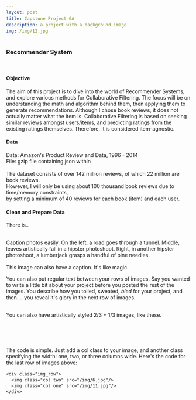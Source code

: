 ```yaml
---
layout: post
title: Capstone Project GA
description: a project with a background image
img: /img/12.jpg
---
```



<h3>Recommender System</h3>
<br/>

<h4>Objective</h4>
<font size="5"> </font>
<p>The aim of this project is to dive into the world of Recommender Systems, and explore
	various methods for Collaborative Filtering. The focus will be on understanding the math
	and algorithm behind them, then applying them to generate recommendations. Although I
	chose book reviews, it does not actually matter what the item is. Collaborative Filtering
	is based on seeking similar reviews amongst users/items, and predicting ratings from the
	existing ratings themselves. Therefore, it is considered item-agnostic.


<h4>Data</h4>
<p>Data: Amazon's Product Review and Data, 1996 - 2014<br>
File: gzip file containing json within<br>
<br>
The dataset consists of over 142 million reviews, of which 22 million are book reviews.<br>
However, I will only be using about 100 thousand book reviews due to time/memory constraints,<br>
by setting a minimum of 40 reviews for each book (item) and each user.</p>

<h4>Clean and Prepare Data</h4>
<p>There is..</p>

<div class="img_row">
	<img class="col one" src="{{ site.baseurl }}/img/1.jpg" alt="" title="example image"/>
	<img class="col one" src="{{ site.baseurl }}/img/2.jpg" alt="" title="example image"/>
	<img class="col one" src="{{ site.baseurl }}/img/3.jpg" alt="" title="example image"/>
</div>
<div class="col three caption">
	Caption photos easily. On the left, a road goes through a tunnel. Middle, leaves artistically fall in a hipster photoshoot. Right, in another hipster photoshoot, a lumberjack grasps a handful of pine needles.
</div>
<div class="img_row">
	<img class="col three" src="{{ site.baseurl }}/img/5.jpg" alt="" title="example image"/>
</div>
<div class="col three caption">
	This image can also have a caption. It's like magic. 
</div>

You can also put regular text between your rows of images. Say you wanted to write a little bit about your project before you posted the rest of the images. You describe how you toiled, sweated, *bled* for your project, and then.... you reveal it's glory in the next row of images.


<div class="img_row">
	<img class="col two" src="{{ site.baseurl }}/img/6.jpg" alt="" title="example image"/>
	<img class="col one" src="{{ site.baseurl }}/img/11.jpg" alt="" title="example image"/>
</div>
<div class="col three caption">
	You can also have artistically styled 2/3 + 1/3 images, like these.
</div>


<br/><br/><br/>


The code is simple. Just add a col class to your image, and another class specifying the width: one, two, or three columns wide. Here's the code for the last row of images above: 

	<div class="img_row">
	  <img class="col two" src="/img/6.jpg"/>
	  <img class="col one" src="/img/11.jpg"/>
	</div>
